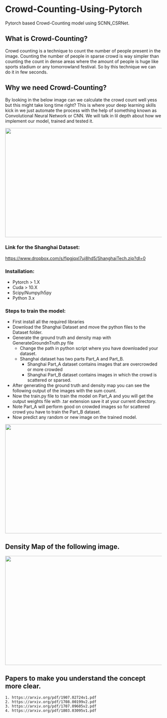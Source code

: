 # Crowd-Counting-Using-Pytorch
Pytorch based Crowd-Counting model using SCNN_CSRNet.

## What is Crowd-Counting?
  Crowd counting is a technique to count the number of people present in the image. Counting the number of people in sparse crowd is way simpler than counting the count in dense areas where the amount of people is huge like sports stadium or any tomorrowland festival. So by this technique we can do it in few seconds.

## Why we need Crowd-Counting?
  By looking in the below image can we calculate the crowd count well yess but this might take long time right? This is where your deep learning skills kick in we just automate the process with the help of something known as Convolutional Neural Network or CNN. We will talk in lil depth about how we implement our model, trained and tested it.
  
  <img src="https://static.timesofisrael.com/www/uploads/2012/04/crowd-in-berlin.jpg" height = "350" width="900"/>
  
### Link for the Shanghai Dataset:
 https://www.dropbox.com/s/fipgjqxl7uj8hd5/ShanghaiTech.zip?dl=0
 
### Installation:
  - Pytorch > 1.X
  - Cuda > 10.X
  - Scipy/Numpy/h5py
  - Python 3.x
### Steps to train the model:
  - First install all the required libraries 
  - Download the Shanghai Dataset and move the python files to the Dataset folder.
  - Generate the ground truth and density map with GenerateGroundnTruth.py file
    - Change the path in python script where you have downloaded your dataset.
    - Shanghai dataset has two parts Part_A and Part_B.
      - Shanghai Part_A dataset contains images that are overcrowded or more crowded
      - Shanghai Part_B dataset contains images in which the crowd is scattered or sparsed.
   - After generating the ground truth and density map you can see the following output of the images with the sum count.
   - Now the train.py file to train the model on Part_A and you will get the output weights file with .tar extension save it at your current directory.
   - Note Part_A will perform good on crowded images so for scattered crowd you have to train the Part_B dataset.
   - Now predict any random or new image on the trained model.
 <img src="https://github.com/surajdakua/Crowd-Counting-Using-Pytorch/blob/master/Density_map1.png" height = "350" width="900"/>
  
## Density Map of the following image.
 <img src="https://github.com/surajdakua/Crowd-Counting-Using-Pytorch/blob/master/Desnity_Map50.png" height = "350" width="900"/>

## Papers to make you understand the concept more clear.
    1. https://arxiv.org/pdf/1907.02724v1.pdf
    2. https://arxiv.org/pdf/1708.00199v2.pdf
    3. https://arxiv.org/pdf/1707.09605v2.pdf
    4. https://arxiv.org/pdf/1803.03095v1.pdf
 
 

